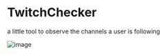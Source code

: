 # TwitchChecker
a little tool to observe the channels a user is following

![image](https://cloud.githubusercontent.com/assets/4630276/8919146/5adf2856-34bd-11e5-9d7a-2d662bf98503.png)
